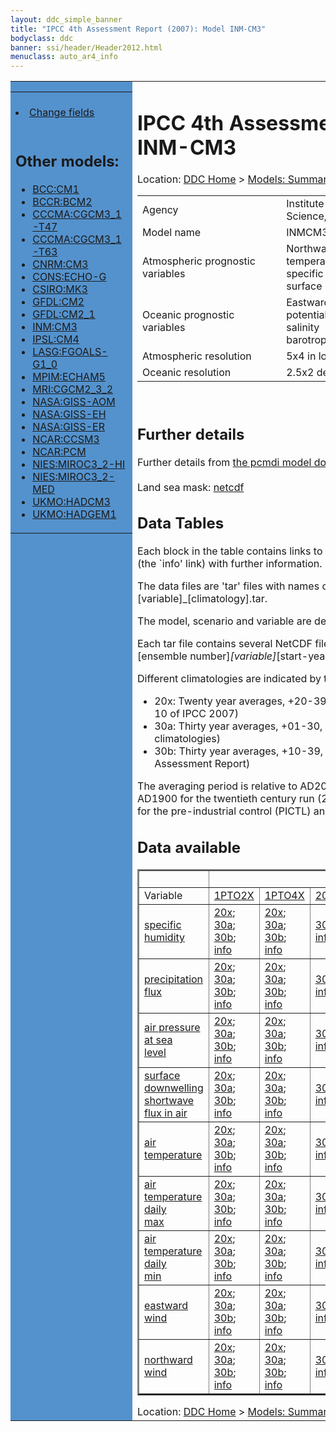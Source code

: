 ```yaml
---
layout: ddc_simple_banner
title: "IPCC 4th Assessment Report (2007): Model INM-CM3"
bodyclass: ddc
banner: ssi/header/Header2012.html
menuclass: auto_ar4_info
---
```



<table width="100%" border="0" cellspacing="0" cellpadding="0" style="border-collapse: collapse;">
<tr style="margin:0;padding:0;border:0;">
<td style="margin:0;padding:0;border:0;height:1pt;width:150pt;background:#5492CD;" valign="top" >

<div id="lh-col2" class="auto_ar4_info">
<table class="menumain" bgcolor="#5492CD" cellspacing="0" width="100%" border="0">
<tr><td>

<br/>
<li><a href="model-INM-CM3-change.html">Change fields</a></li><br/>

<h2> Other models:</h2>
<ul>
<li><a href="model-BCC-CM1.html">BCC:CM1</a></li>
<li><a href="model-BCCR-BCM2.html">BCCR:BCM2</a></li>
<li><a href="model-CCCMA-CGCM3_1-T47.html">CCCMA:CGCM3_1-T47</a></li>
<li><a href="model-CCCMA-CGCM3_1-T63.html">CCCMA:CGCM3_1-T63</a></li>
<li><a href="model-CNRM-CM3.html">CNRM:CM3</a></li>
<li><a href="model-CONS-ECHO-G.html">CONS:ECHO-G</a></li>
<li><a href="model-CSIRO-MK3.html">CSIRO:MK3</a></li>
<li><a href="model-GFDL-CM2.html">GFDL:CM2</a></li>
<li><a href="model-GFDL-CM2_1.html">GFDL:CM2_1</a></li>
<li><a href="model-INM-CM3.html">INM:CM3</a></li>
<li><a href="model-IPSL-CM4.html">IPSL:CM4</a></li>
<li><a href="model-LASG-FGOALS-G1_0.html">LASG:FGOALS-G1_0</a></li>
<li><a href="model-MPIM-ECHAM5.html">MPIM:ECHAM5</a></li>
<li><a href="model-MRI-CGCM2_3_2.html">MRI:CGCM2_3_2</a></li>
<li><a href="model-NASA-GISS-AOM.html">NASA:GISS-AOM</a></li>
<li><a href="model-NASA-GISS-EH.html">NASA:GISS-EH</a></li>
<li><a href="model-NASA-GISS-ER.html">NASA:GISS-ER</a></li>
<li><a href="model-NCAR-CCSM3.html">NCAR:CCSM3</a></li>
<li><a href="model-NCAR-PCM.html">NCAR:PCM</a></li>
<li><a href="model-NIES-MIROC3_2-HI.html">NIES:MIROC3_2-HI</a></li>
<li><a href="model-NIES-MIROC3_2-MED.html">NIES:MIROC3_2-MED</a></li>
<li><a href="model-UKMO-HADCM3.html">UKMO:HADCM3</a></li>
<li><a href="model-UKMO-HADGEM1.html">UKMO:HADGEM1</a></li>
</ul>

</td></tr> 
<!--#include virtual="/ssi12/logos/badc.html" -->
</table>
</div>
</td>
<td><h1>IPCC 4th Assessment Report (2007): Model INM-CM3</h1>

<!-- Breadcrumb1 -->
<div id="breadcrumb1" align="left">
Location: <a href="/index.html">DDC Home</a> > <a href="/sim/gcm_clim/">Models: Summary Data</a>
> <a href="/sim/gcm_clim/SRES_AR4/index.html">AR4 (2007): SRES scenarios</a>
</div>
<!-- End of Breadcrumb1 --><table class="meta-data-table">
<tr>
     <td class="meta-table-col1">Agency</td><td> Institute of Numerical Mathematics, Russian Academy of Science, Russia.</td>
</tr>
<tr>
     <td class="meta-table-col1">Model name</td><td> INMCM3.0</td>
</tr>
<tr>
     <td class="meta-table-col1">Atmospheric prognostic variables</td><td> Northward and eastward wind<br/>
 temperature<br/>
 specific humidity<br/>
 surface pressure.</td>
</tr>
<tr>
     <td class="meta-table-col1">Oceanic prognostic variables</td><td> Eastward and northward velocity<br/>
 potential temperature<br/>
 salinity<br/>
 barotropic stream function.</td>
</tr>
<tr>
     <td class="meta-table-col1">Atmospheric resolution</td><td> 5x4 in longitude and latitude, L21</td>
</tr>
<tr>
     <td class="meta-table-col1">Oceanic resolution</td><td> 2.5x2 degrees in longitude and latitude, L33</td>
</tr>
</table>
<br/>
<h2>Further details</h2>
    Further details from <a href="http://www-pcmdi.llnl.gov/ipcc/model_documentation/ipcc_model_documentation.php">
          the pcmdi model documentation page</a>
<br/>
<br/>Land sea mask: <a href="/cgi-bin/downl/ar4_nc/sftlf/INCM3_sftlf.nc">netcdf</a><br/>
<h2> Data Tables</h2>

Each block in the table contains links to one or more data files and
to one information page (the `info' link) with further information.
<p/>

The data files are 'tar' files with names of the form
[model]_[scenario]_[variable]_[climatology].tar.
<p/>

The model, scenario and variable are determined by the position in
the table.
<p/>

Each tar file contains several NetCDF files with names of the form:
[model]_[scenario]_[ensemble number]_[variable]_[start-year]-[end-year].nc.
<p/>

Different climatologies are indicated by the links within each table entry.
<ul>
<li>20x: Twenty year averages, +20-39, +46-65, +80-99, +180-199 (as used in Chapt. 10 of IPCC 2007)</li>
<li>30a: Thirty year averages, +01-30, +31-60, +61-90 (as used in the observational climatologies)</li>
<li>30b: Thirty year averages, +10-39, +40-69, +70-99 (for compatibility with the 3rd Assessment Report)</li>
</ul>
The averaging period is relative to AD2000 for SRES scenarios A1B, A2 and B1,
relative to AD1900 for the twentieth century run (20C3M) and relative to the
start of the experiment for the pre-industrial control (PICTL) and the
1PCTO2X and 1PCTO4X runs.
<p/>

<h2>Data available</h2>

<table class="data-table"  border="2">
<tr><td></td>
<td colspan="8" align="center">Scenario</td>
</tr>
<tr><td>Variable</td>
      <td><a href="scenario-1PTO2X.html">1PTO2X</a></td>
      <td><a href="scenario-1PTO4X.html">1PTO4X</a></td>
      <td><a href="scenario-20C3M.html">20C3M</a></td>
      <td><a href="scenario-COMMIT.html">COMMIT</a></td>
      <td><a href="scenario-PICTL.html">PICTL</a></td>
      <td><a href="scenario-SRA1B.html">SRA1B</a></td>
      <td><a href="scenario-SRA2.html">SRA2</a></td>
      <td><a href="scenario-SRB1.html">SRB1</a></td>
</tr>
<tr><td class="data-table-col1"><a href="var-specific_humidity.html">specific humidity</a></td>
      <td class="data-table-item">
      <a href="/cgi-bin/downl/ar4_nc/huss/INCM3_1PTO2X_huss_oc20x.tar">20x</a>;
      <a href="/cgi-bin/downl/ar4_nc/huss/INCM3_1PTO2X_huss_oc30a.tar">30a</a>;
      <a href="/cgi-bin/downl/ar4_nc/huss/INCM3_1PTO2X_huss_oc30b.tar">30b</a>;
      <a href="/ar4/info/INM-CM3_1PTO2X_huss.html">info</a></td>
      <td class="data-table-item">
      <a href="/cgi-bin/downl/ar4_nc/huss/INCM3_1PTO4X_huss_oc20x.tar">20x</a>;
      <a href="/cgi-bin/downl/ar4_nc/huss/INCM3_1PTO4X_huss_oc30a.tar">30a</a>;
      <a href="/cgi-bin/downl/ar4_nc/huss/INCM3_1PTO4X_huss_oc30b.tar">30b</a>;
      <a href="/ar4/info/INM-CM3_1PTO4X_huss.html">info</a></td>
      <td class="data-table-item">
      <a href="/cgi-bin/downl/ar4_nc/huss/INCM3_20C3M_huss_c30a.tar">30a</a>;
      <a href="/ar4/info/INM-CM3_20C3M_huss.html">info</a></td>
      <td class="data-table-item">
      <a href="/cgi-bin/downl/ar4_nc/huss/INCM3_COMMIT_huss_c20x.tar">20x</a>;
      <a href="/cgi-bin/downl/ar4_nc/huss/INCM3_COMMIT_huss_c30b.tar">30b</a>;
      <a href="/ar4/info/INM-CM3_COMMIT_huss.html">info</a></td>
      <td class="data-table-item">
      <a href="/cgi-bin/downl/ar4_nc/huss/INCM3_PICTL_huss_oc20x.tar">20x</a>;
      <a href="/cgi-bin/downl/ar4_nc/huss/INCM3_PICTL_huss_oc30a.tar">30a</a>;
      <a href="/cgi-bin/downl/ar4_nc/huss/INCM3_PICTL_huss_oc30b.tar">30b</a>;
      <a href="/ar4/info/INM-CM3_PICTL_huss.html">info</a></td>
      <td class="data-table-item">
      <a href="/cgi-bin/downl/ar4_nc/huss/INCM3_SRA1B_huss_c20x.tar">20x</a>;
      <a href="/cgi-bin/downl/ar4_nc/huss/INCM3_SRA1B_huss_c30b.tar">30b</a>;
      <a href="/ar4/info/INM-CM3_SRA1B_huss.html">info</a></td>
      <td class="data-table-item">
      <a href="/cgi-bin/downl/ar4_nc/huss/INCM3_SRA2_huss_c20x.tar">20x</a>;
      <a href="/cgi-bin/downl/ar4_nc/huss/INCM3_SRA2_huss_c30b.tar">30b</a>;
      <a href="/ar4/info/INM-CM3_SRA2_huss.html">info</a></td>
      <td class="data-table-item">
      <a href="/cgi-bin/downl/ar4_nc/huss/INCM3_SRB1_huss_c20x.tar">20x</a>;
      <a href="/cgi-bin/downl/ar4_nc/huss/INCM3_SRB1_huss_c30b.tar">30b</a>;
      <a href="/ar4/info/INM-CM3_SRB1_huss.html">info</a></td>
</tr>
<tr><td class="data-table-col1"><a href="var-precipitation_flux.html">precipitation flux</a></td>
      <td class="data-table-item">
      <a href="/cgi-bin/downl/ar4_nc/pr/INCM3_1PTO2X_pr_oc20x.tar">20x</a>;
      <a href="/cgi-bin/downl/ar4_nc/pr/INCM3_1PTO2X_pr_oc30a.tar">30a</a>;
      <a href="/cgi-bin/downl/ar4_nc/pr/INCM3_1PTO2X_pr_oc30b.tar">30b</a>;
      <a href="/ar4/info/INM-CM3_1PTO2X_pr.html">info</a></td>
      <td class="data-table-item">
      <a href="/cgi-bin/downl/ar4_nc/pr/INCM3_1PTO4X_pr_oc20x.tar">20x</a>;
      <a href="/cgi-bin/downl/ar4_nc/pr/INCM3_1PTO4X_pr_oc30a.tar">30a</a>;
      <a href="/cgi-bin/downl/ar4_nc/pr/INCM3_1PTO4X_pr_oc30b.tar">30b</a>;
      <a href="/ar4/info/INM-CM3_1PTO4X_pr.html">info</a></td>
      <td class="data-table-item">
      <a href="/cgi-bin/downl/ar4_nc/pr/INCM3_20C3M_pr_c30a.tar">30a</a>;
      <a href="/ar4/info/INM-CM3_20C3M_pr.html">info</a></td>
      <td class="data-table-item">
      <a href="/cgi-bin/downl/ar4_nc/pr/INCM3_COMMIT_pr_c20x.tar">20x</a>;
      <a href="/cgi-bin/downl/ar4_nc/pr/INCM3_COMMIT_pr_c30b.tar">30b</a>;
      <a href="/ar4/info/INM-CM3_COMMIT_pr.html">info</a></td>
      <td class="data-table-item">
      <a href="/cgi-bin/downl/ar4_nc/pr/INCM3_PICTL_pr_oc20x.tar">20x</a>;
      <a href="/cgi-bin/downl/ar4_nc/pr/INCM3_PICTL_pr_oc30a.tar">30a</a>;
      <a href="/cgi-bin/downl/ar4_nc/pr/INCM3_PICTL_pr_oc30b.tar">30b</a>;
      <a href="/ar4/info/INM-CM3_PICTL_pr.html">info</a></td>
      <td class="data-table-item">
      <a href="/cgi-bin/downl/ar4_nc/pr/INCM3_SRA1B_pr_c20x.tar">20x</a>;
      <a href="/cgi-bin/downl/ar4_nc/pr/INCM3_SRA1B_pr_c30b.tar">30b</a>;
      <a href="/ar4/info/INM-CM3_SRA1B_pr.html">info</a></td>
      <td class="data-table-item">
      <a href="/cgi-bin/downl/ar4_nc/pr/INCM3_SRA2_pr_c20x.tar">20x</a>;
      <a href="/cgi-bin/downl/ar4_nc/pr/INCM3_SRA2_pr_c30b.tar">30b</a>;
      <a href="/ar4/info/INM-CM3_SRA2_pr.html">info</a></td>
      <td class="data-table-item">
      <a href="/cgi-bin/downl/ar4_nc/pr/INCM3_SRB1_pr_c20x.tar">20x</a>;
      <a href="/cgi-bin/downl/ar4_nc/pr/INCM3_SRB1_pr_c30b.tar">30b</a>;
      <a href="/ar4/info/INM-CM3_SRB1_pr.html">info</a></td>
</tr>
<tr><td class="data-table-col1"><a href="var-air_pressure_at_sea_level.html">air pressure at sea<br/> level</a></td>
      <td class="data-table-item">
      <a href="/cgi-bin/downl/ar4_nc/psl/INCM3_1PTO2X_psl_oc20x.tar">20x</a>;
      <a href="/cgi-bin/downl/ar4_nc/psl/INCM3_1PTO2X_psl_oc30a.tar">30a</a>;
      <a href="/cgi-bin/downl/ar4_nc/psl/INCM3_1PTO2X_psl_oc30b.tar">30b</a>;
      <a href="/ar4/info/INM-CM3_1PTO2X_psl.html">info</a></td>
      <td class="data-table-item">
      <a href="/cgi-bin/downl/ar4_nc/psl/INCM3_1PTO4X_psl_oc20x.tar">20x</a>;
      <a href="/cgi-bin/downl/ar4_nc/psl/INCM3_1PTO4X_psl_oc30a.tar">30a</a>;
      <a href="/cgi-bin/downl/ar4_nc/psl/INCM3_1PTO4X_psl_oc30b.tar">30b</a>;
      <a href="/ar4/info/INM-CM3_1PTO4X_psl.html">info</a></td>
      <td class="data-table-item">
      <a href="/cgi-bin/downl/ar4_nc/psl/INCM3_20C3M_psl_c30a.tar">30a</a>;
      <a href="/ar4/info/INM-CM3_20C3M_psl.html">info</a></td>
      <td class="data-table-item">
      <a href="/cgi-bin/downl/ar4_nc/psl/INCM3_COMMIT_psl_c20x.tar">20x</a>;
      <a href="/cgi-bin/downl/ar4_nc/psl/INCM3_COMMIT_psl_c30b.tar">30b</a>;
      <a href="/ar4/info/INM-CM3_COMMIT_psl.html">info</a></td>
      <td class="data-table-item">
      <a href="/cgi-bin/downl/ar4_nc/psl/INCM3_PICTL_psl_oc20x.tar">20x</a>;
      <a href="/cgi-bin/downl/ar4_nc/psl/INCM3_PICTL_psl_oc30a.tar">30a</a>;
      <a href="/cgi-bin/downl/ar4_nc/psl/INCM3_PICTL_psl_oc30b.tar">30b</a>;
      <a href="/ar4/info/INM-CM3_PICTL_psl.html">info</a></td>
      <td class="data-table-item">
      <a href="/cgi-bin/downl/ar4_nc/psl/INCM3_SRA1B_psl_c20x.tar">20x</a>;
      <a href="/cgi-bin/downl/ar4_nc/psl/INCM3_SRA1B_psl_c30b.tar">30b</a>;
      <a href="/ar4/info/INM-CM3_SRA1B_psl.html">info</a></td>
      <td class="data-table-item">
      <a href="/cgi-bin/downl/ar4_nc/psl/INCM3_SRA2_psl_c20x.tar">20x</a>;
      <a href="/cgi-bin/downl/ar4_nc/psl/INCM3_SRA2_psl_c30b.tar">30b</a>;
      <a href="/ar4/info/INM-CM3_SRA2_psl.html">info</a></td>
      <td class="data-table-item">
      <a href="/cgi-bin/downl/ar4_nc/psl/INCM3_SRB1_psl_c20x.tar">20x</a>;
      <a href="/cgi-bin/downl/ar4_nc/psl/INCM3_SRB1_psl_c30b.tar">30b</a>;
      <a href="/ar4/info/INM-CM3_SRB1_psl.html">info</a></td>
</tr>
<tr><td class="data-table-col1"><a href="var-surface_downwelling_shortwave_flux_in_air.html">surface downwelling<br/> shortwave flux in air</a></td>
      <td class="data-table-item">
      <a href="/cgi-bin/downl/ar4_nc/rsds/INCM3_1PTO2X_rsds_oc20x.tar">20x</a>;
      <a href="/cgi-bin/downl/ar4_nc/rsds/INCM3_1PTO2X_rsds_oc30a.tar">30a</a>;
      <a href="/cgi-bin/downl/ar4_nc/rsds/INCM3_1PTO2X_rsds_oc30b.tar">30b</a>;
      <a href="/ar4/info/INM-CM3_1PTO2X_rsds.html">info</a></td>
      <td class="data-table-item">
      <a href="/cgi-bin/downl/ar4_nc/rsds/INCM3_1PTO4X_rsds_oc20x.tar">20x</a>;
      <a href="/cgi-bin/downl/ar4_nc/rsds/INCM3_1PTO4X_rsds_oc30a.tar">30a</a>;
      <a href="/cgi-bin/downl/ar4_nc/rsds/INCM3_1PTO4X_rsds_oc30b.tar">30b</a>;
      <a href="/ar4/info/INM-CM3_1PTO4X_rsds.html">info</a></td>
      <td class="data-table-item">
      <a href="/cgi-bin/downl/ar4_nc/rsds/INCM3_20C3M_rsds_c30a.tar">30a</a>;
      <a href="/ar4/info/INM-CM3_20C3M_rsds.html">info</a></td>
      <td class="data-table-item">
      <a href="/cgi-bin/downl/ar4_nc/rsds/INCM3_COMMIT_rsds_c20x.tar">20x</a>;
      <a href="/cgi-bin/downl/ar4_nc/rsds/INCM3_COMMIT_rsds_c30b.tar">30b</a>;
      <a href="/ar4/info/INM-CM3_COMMIT_rsds.html">info</a></td>
      <td class="data-table-item">
      <a href="/cgi-bin/downl/ar4_nc/rsds/INCM3_PICTL_rsds_oc20x.tar">20x</a>;
      <a href="/cgi-bin/downl/ar4_nc/rsds/INCM3_PICTL_rsds_oc30a.tar">30a</a>;
      <a href="/cgi-bin/downl/ar4_nc/rsds/INCM3_PICTL_rsds_oc30b.tar">30b</a>;
      <a href="/ar4/info/INM-CM3_PICTL_rsds.html">info</a></td>
      <td class="data-table-item">
      <a href="/cgi-bin/downl/ar4_nc/rsds/INCM3_SRA1B_rsds_c20x.tar">20x</a>;
      <a href="/cgi-bin/downl/ar4_nc/rsds/INCM3_SRA1B_rsds_c30b.tar">30b</a>;
      <a href="/ar4/info/INM-CM3_SRA1B_rsds.html">info</a></td>
      <td class="data-table-item">
      <a href="/cgi-bin/downl/ar4_nc/rsds/INCM3_SRA2_rsds_c20x.tar">20x</a>;
      <a href="/cgi-bin/downl/ar4_nc/rsds/INCM3_SRA2_rsds_c30b.tar">30b</a>;
      <a href="/ar4/info/INM-CM3_SRA2_rsds.html">info</a></td>
      <td class="data-table-item">
      <a href="/cgi-bin/downl/ar4_nc/rsds/INCM3_SRB1_rsds_c20x.tar">20x</a>;
      <a href="/cgi-bin/downl/ar4_nc/rsds/INCM3_SRB1_rsds_c30b.tar">30b</a>;
      <a href="/ar4/info/INM-CM3_SRB1_rsds.html">info</a></td>
</tr>
<tr><td class="data-table-col1"><a href="var-air_temperature.html">air temperature</a></td>
      <td class="data-table-item">
      <a href="/cgi-bin/downl/ar4_nc/tas/INCM3_1PTO2X_tas_oc20x.tar">20x</a>;
      <a href="/cgi-bin/downl/ar4_nc/tas/INCM3_1PTO2X_tas_oc30a.tar">30a</a>;
      <a href="/cgi-bin/downl/ar4_nc/tas/INCM3_1PTO2X_tas_oc30b.tar">30b</a>;
      <a href="/ar4/info/INM-CM3_1PTO2X_tas.html">info</a></td>
      <td class="data-table-item">
      <a href="/cgi-bin/downl/ar4_nc/tas/INCM3_1PTO4X_tas_oc20x.tar">20x</a>;
      <a href="/cgi-bin/downl/ar4_nc/tas/INCM3_1PTO4X_tas_oc30a.tar">30a</a>;
      <a href="/cgi-bin/downl/ar4_nc/tas/INCM3_1PTO4X_tas_oc30b.tar">30b</a>;
      <a href="/ar4/info/INM-CM3_1PTO4X_tas.html">info</a></td>
      <td class="data-table-item">
      <a href="/cgi-bin/downl/ar4_nc/tas/INCM3_20C3M_tas_c30a.tar">30a</a>;
      <a href="/ar4/info/INM-CM3_20C3M_tas.html">info</a></td>
      <td class="data-table-item">
      <a href="/cgi-bin/downl/ar4_nc/tas/INCM3_COMMIT_tas_c20x.tar">20x</a>;
      <a href="/cgi-bin/downl/ar4_nc/tas/INCM3_COMMIT_tas_c30b.tar">30b</a>;
      <a href="/ar4/info/INM-CM3_COMMIT_tas.html">info</a></td>
      <td class="data-table-item">
      <a href="/cgi-bin/downl/ar4_nc/tas/INCM3_PICTL_tas_oc20x.tar">20x</a>;
      <a href="/cgi-bin/downl/ar4_nc/tas/INCM3_PICTL_tas_oc30a.tar">30a</a>;
      <a href="/cgi-bin/downl/ar4_nc/tas/INCM3_PICTL_tas_oc30b.tar">30b</a>;
      <a href="/ar4/info/INM-CM3_PICTL_tas.html">info</a></td>
      <td class="data-table-item">
      <a href="/cgi-bin/downl/ar4_nc/tas/INCM3_SRA1B_tas_c20x.tar">20x</a>;
      <a href="/cgi-bin/downl/ar4_nc/tas/INCM3_SRA1B_tas_c30b.tar">30b</a>;
      <a href="/ar4/info/INM-CM3_SRA1B_tas.html">info</a></td>
      <td class="data-table-item">
      <a href="/cgi-bin/downl/ar4_nc/tas/INCM3_SRA2_tas_c20x.tar">20x</a>;
      <a href="/cgi-bin/downl/ar4_nc/tas/INCM3_SRA2_tas_c30b.tar">30b</a>;
      <a href="/ar4/info/INM-CM3_SRA2_tas.html">info</a></td>
      <td class="data-table-item">
      <a href="/cgi-bin/downl/ar4_nc/tas/INCM3_SRB1_tas_c20x.tar">20x</a>;
      <a href="/cgi-bin/downl/ar4_nc/tas/INCM3_SRB1_tas_c30b.tar">30b</a>;
      <a href="/ar4/info/INM-CM3_SRB1_tas.html">info</a></td>
</tr>
<tr><td class="data-table-col1"><a href="var-air_temperature_daily_max.html">air temperature daily<br/> max</a></td>
      <td class="data-table-item">
      <a href="/cgi-bin/downl/ar4_nc/tasmax/INCM3_1PTO2X_tasmax_oc20x.tar">20x</a>;
      <a href="/cgi-bin/downl/ar4_nc/tasmax/INCM3_1PTO2X_tasmax_oc30a.tar">30a</a>;
      <a href="/cgi-bin/downl/ar4_nc/tasmax/INCM3_1PTO2X_tasmax_oc30b.tar">30b</a>;
      <a href="/ar4/info/INM-CM3_1PTO2X_tasmax.html">info</a></td>
      <td class="data-table-item">
      <a href="/cgi-bin/downl/ar4_nc/tasmax/INCM3_1PTO4X_tasmax_oc20x.tar">20x</a>;
      <a href="/cgi-bin/downl/ar4_nc/tasmax/INCM3_1PTO4X_tasmax_oc30a.tar">30a</a>;
      <a href="/cgi-bin/downl/ar4_nc/tasmax/INCM3_1PTO4X_tasmax_oc30b.tar">30b</a>;
      <a href="/ar4/info/INM-CM3_1PTO4X_tasmax.html">info</a></td>
      <td class="data-table-item">
      <a href="/cgi-bin/downl/ar4_nc/tasmax/INCM3_20C3M_tasmax_c30a.tar">30a</a>;
      <a href="/ar4/info/INM-CM3_20C3M_tasmax.html">info</a></td>
      <td class="data-table-item">
      <a href="/cgi-bin/downl/ar4_nc/tasmax/INCM3_COMMIT_tasmax_c20x.tar">20x</a>;
      <a href="/cgi-bin/downl/ar4_nc/tasmax/INCM3_COMMIT_tasmax_c30b.tar">30b</a>;
      <a href="/ar4/info/INM-CM3_COMMIT_tasmax.html">info</a></td>
      <td class="data-table-item">
      <a href="/cgi-bin/downl/ar4_nc/tasmax/INCM3_PICTL_tasmax_oc20x.tar">20x</a>;
      <a href="/cgi-bin/downl/ar4_nc/tasmax/INCM3_PICTL_tasmax_oc30a.tar">30a</a>;
      <a href="/cgi-bin/downl/ar4_nc/tasmax/INCM3_PICTL_tasmax_oc30b.tar">30b</a>;
      <a href="/ar4/info/INM-CM3_PICTL_tasmax.html">info</a></td>
      <td class="data-table-item">
      <a href="/cgi-bin/downl/ar4_nc/tasmax/INCM3_SRA1B_tasmax_c20x.tar">20x</a>;
      <a href="/cgi-bin/downl/ar4_nc/tasmax/INCM3_SRA1B_tasmax_c30b.tar">30b</a>;
      <a href="/ar4/info/INM-CM3_SRA1B_tasmax.html">info</a></td>
      <td class="data-table-item">
      <a href="/cgi-bin/downl/ar4_nc/tasmax/INCM3_SRA2_tasmax_c20x.tar">20x</a>;
      <a href="/cgi-bin/downl/ar4_nc/tasmax/INCM3_SRA2_tasmax_c30b.tar">30b</a>;
      <a href="/ar4/info/INM-CM3_SRA2_tasmax.html">info</a></td>
      <td class="data-table-item">
      <a href="/cgi-bin/downl/ar4_nc/tasmax/INCM3_SRB1_tasmax_c20x.tar">20x</a>;
      <a href="/cgi-bin/downl/ar4_nc/tasmax/INCM3_SRB1_tasmax_c30b.tar">30b</a>;
      <a href="/ar4/info/INM-CM3_SRB1_tasmax.html">info</a></td>
</tr>
<tr><td class="data-table-col1"><a href="var-air_temperature_daily_min.html">air temperature daily<br/> min</a></td>
      <td class="data-table-item">
      <a href="/cgi-bin/downl/ar4_nc/tasmin/INCM3_1PTO2X_tasmin_oc20x.tar">20x</a>;
      <a href="/cgi-bin/downl/ar4_nc/tasmin/INCM3_1PTO2X_tasmin_oc30a.tar">30a</a>;
      <a href="/cgi-bin/downl/ar4_nc/tasmin/INCM3_1PTO2X_tasmin_oc30b.tar">30b</a>;
      <a href="/ar4/info/INM-CM3_1PTO2X_tasmin.html">info</a></td>
      <td class="data-table-item">
      <a href="/cgi-bin/downl/ar4_nc/tasmin/INCM3_1PTO4X_tasmin_oc20x.tar">20x</a>;
      <a href="/cgi-bin/downl/ar4_nc/tasmin/INCM3_1PTO4X_tasmin_oc30a.tar">30a</a>;
      <a href="/cgi-bin/downl/ar4_nc/tasmin/INCM3_1PTO4X_tasmin_oc30b.tar">30b</a>;
      <a href="/ar4/info/INM-CM3_1PTO4X_tasmin.html">info</a></td>
      <td class="data-table-item">
      <a href="/cgi-bin/downl/ar4_nc/tasmin/INCM3_20C3M_tasmin_c30a.tar">30a</a>;
      <a href="/ar4/info/INM-CM3_20C3M_tasmin.html">info</a></td>
      <td class="data-table-item">
      <a href="/cgi-bin/downl/ar4_nc/tasmin/INCM3_COMMIT_tasmin_c20x.tar">20x</a>;
      <a href="/cgi-bin/downl/ar4_nc/tasmin/INCM3_COMMIT_tasmin_c30b.tar">30b</a>;
      <a href="/ar4/info/INM-CM3_COMMIT_tasmin.html">info</a></td>
      <td class="data-table-item">
      <a href="/cgi-bin/downl/ar4_nc/tasmin/INCM3_PICTL_tasmin_oc20x.tar">20x</a>;
      <a href="/cgi-bin/downl/ar4_nc/tasmin/INCM3_PICTL_tasmin_oc30a.tar">30a</a>;
      <a href="/cgi-bin/downl/ar4_nc/tasmin/INCM3_PICTL_tasmin_oc30b.tar">30b</a>;
      <a href="/ar4/info/INM-CM3_PICTL_tasmin.html">info</a></td>
      <td class="data-table-item">
      <a href="/cgi-bin/downl/ar4_nc/tasmin/INCM3_SRA1B_tasmin_c20x.tar">20x</a>;
      <a href="/cgi-bin/downl/ar4_nc/tasmin/INCM3_SRA1B_tasmin_c30b.tar">30b</a>;
      <a href="/ar4/info/INM-CM3_SRA1B_tasmin.html">info</a></td>
      <td class="data-table-item">
      <a href="/cgi-bin/downl/ar4_nc/tasmin/INCM3_SRA2_tasmin_c20x.tar">20x</a>;
      <a href="/cgi-bin/downl/ar4_nc/tasmin/INCM3_SRA2_tasmin_c30b.tar">30b</a>;
      <a href="/ar4/info/INM-CM3_SRA2_tasmin.html">info</a></td>
      <td class="data-table-item">
      <a href="/cgi-bin/downl/ar4_nc/tasmin/INCM3_SRB1_tasmin_c20x.tar">20x</a>;
      <a href="/cgi-bin/downl/ar4_nc/tasmin/INCM3_SRB1_tasmin_c30b.tar">30b</a>;
      <a href="/ar4/info/INM-CM3_SRB1_tasmin.html">info</a></td>
</tr>
<tr><td class="data-table-col1"><a href="var-eastward_wind.html">eastward wind</a></td>
      <td class="data-table-item">
      <a href="/cgi-bin/downl/ar4_nc/uas/INCM3_1PTO2X_uas_oc20x.tar">20x</a>;
      <a href="/cgi-bin/downl/ar4_nc/uas/INCM3_1PTO2X_uas_oc30a.tar">30a</a>;
      <a href="/cgi-bin/downl/ar4_nc/uas/INCM3_1PTO2X_uas_oc30b.tar">30b</a>;
      <a href="/ar4/info/INM-CM3_1PTO2X_uas.html">info</a></td>
      <td class="data-table-item">
      <a href="/cgi-bin/downl/ar4_nc/uas/INCM3_1PTO4X_uas_oc20x.tar">20x</a>;
      <a href="/cgi-bin/downl/ar4_nc/uas/INCM3_1PTO4X_uas_oc30a.tar">30a</a>;
      <a href="/cgi-bin/downl/ar4_nc/uas/INCM3_1PTO4X_uas_oc30b.tar">30b</a>;
      <a href="/ar4/info/INM-CM3_1PTO4X_uas.html">info</a></td>
      <td class="data-table-item">
      <a href="/cgi-bin/downl/ar4_nc/uas/INCM3_20C3M_uas_c30a.tar">30a</a>;
      <a href="/ar4/info/INM-CM3_20C3M_uas.html">info</a></td>
      <td class="data-table-item">
      <a href="/cgi-bin/downl/ar4_nc/uas/INCM3_COMMIT_uas_c20x.tar">20x</a>;
      <a href="/cgi-bin/downl/ar4_nc/uas/INCM3_COMMIT_uas_c30b.tar">30b</a>;
      <a href="/ar4/info/INM-CM3_COMMIT_uas.html">info</a></td>
      <td class="data-table-item">
      <a href="/cgi-bin/downl/ar4_nc/uas/INCM3_PICTL_uas_oc20x.tar">20x</a>;
      <a href="/cgi-bin/downl/ar4_nc/uas/INCM3_PICTL_uas_oc30a.tar">30a</a>;
      <a href="/cgi-bin/downl/ar4_nc/uas/INCM3_PICTL_uas_oc30b.tar">30b</a>;
      <a href="/ar4/info/INM-CM3_PICTL_uas.html">info</a></td>
      <td class="data-table-item">
      <a href="/cgi-bin/downl/ar4_nc/uas/INCM3_SRA1B_uas_c20x.tar">20x</a>;
      <a href="/cgi-bin/downl/ar4_nc/uas/INCM3_SRA1B_uas_c30b.tar">30b</a>;
      <a href="/ar4/info/INM-CM3_SRA1B_uas.html">info</a></td>
      <td class="data-table-item">
      <a href="/cgi-bin/downl/ar4_nc/uas/INCM3_SRA2_uas_c20x.tar">20x</a>;
      <a href="/cgi-bin/downl/ar4_nc/uas/INCM3_SRA2_uas_c30b.tar">30b</a>;
      <a href="/ar4/info/INM-CM3_SRA2_uas.html">info</a></td>
      <td class="data-table-item">
      <a href="/cgi-bin/downl/ar4_nc/uas/INCM3_SRB1_uas_c20x.tar">20x</a>;
      <a href="/cgi-bin/downl/ar4_nc/uas/INCM3_SRB1_uas_c30b.tar">30b</a>;
      <a href="/ar4/info/INM-CM3_SRB1_uas.html">info</a></td>
</tr>
<tr><td class="data-table-col1"><a href="var-northward_wind.html">northward wind</a></td>
      <td class="data-table-item">
      <a href="/cgi-bin/downl/ar4_nc/vas/INCM3_1PTO2X_vas_oc20x.tar">20x</a>;
      <a href="/cgi-bin/downl/ar4_nc/vas/INCM3_1PTO2X_vas_oc30a.tar">30a</a>;
      <a href="/cgi-bin/downl/ar4_nc/vas/INCM3_1PTO2X_vas_oc30b.tar">30b</a>;
      <a href="/ar4/info/INM-CM3_1PTO2X_vas.html">info</a></td>
      <td class="data-table-item">
      <a href="/cgi-bin/downl/ar4_nc/vas/INCM3_1PTO4X_vas_oc20x.tar">20x</a>;
      <a href="/cgi-bin/downl/ar4_nc/vas/INCM3_1PTO4X_vas_oc30a.tar">30a</a>;
      <a href="/cgi-bin/downl/ar4_nc/vas/INCM3_1PTO4X_vas_oc30b.tar">30b</a>;
      <a href="/ar4/info/INM-CM3_1PTO4X_vas.html">info</a></td>
      <td class="data-table-item">
      <a href="/cgi-bin/downl/ar4_nc/vas/INCM3_20C3M_vas_c30a.tar">30a</a>;
      <a href="/ar4/info/INM-CM3_20C3M_vas.html">info</a></td>
      <td class="data-table-item">
      <a href="/cgi-bin/downl/ar4_nc/vas/INCM3_COMMIT_vas_c20x.tar">20x</a>;
      <a href="/cgi-bin/downl/ar4_nc/vas/INCM3_COMMIT_vas_c30b.tar">30b</a>;
      <a href="/ar4/info/INM-CM3_COMMIT_vas.html">info</a></td>
      <td class="data-table-item">
      <a href="/cgi-bin/downl/ar4_nc/vas/INCM3_PICTL_vas_oc20x.tar">20x</a>;
      <a href="/cgi-bin/downl/ar4_nc/vas/INCM3_PICTL_vas_oc30a.tar">30a</a>;
      <a href="/cgi-bin/downl/ar4_nc/vas/INCM3_PICTL_vas_oc30b.tar">30b</a>;
      <a href="/ar4/info/INM-CM3_PICTL_vas.html">info</a></td>
      <td class="data-table-item">
      <a href="/cgi-bin/downl/ar4_nc/vas/INCM3_SRA1B_vas_c20x.tar">20x</a>;
      <a href="/cgi-bin/downl/ar4_nc/vas/INCM3_SRA1B_vas_c30b.tar">30b</a>;
      <a href="/ar4/info/INM-CM3_SRA1B_vas.html">info</a></td>
      <td class="data-table-item">
      <a href="/cgi-bin/downl/ar4_nc/vas/INCM3_SRA2_vas_c20x.tar">20x</a>;
      <a href="/cgi-bin/downl/ar4_nc/vas/INCM3_SRA2_vas_c30b.tar">30b</a>;
      <a href="/ar4/info/INM-CM3_SRA2_vas.html">info</a></td>
      <td class="data-table-item">
      <a href="/cgi-bin/downl/ar4_nc/vas/INCM3_SRB1_vas_c20x.tar">20x</a>;
      <a href="/cgi-bin/downl/ar4_nc/vas/INCM3_SRB1_vas_c30b.tar">30b</a>;
      <a href="/ar4/info/INM-CM3_SRB1_vas.html">info</a></td>
</tr>
</table>
</div>
<!-- Breadcrumb2 -->
<div id="breadcrumb2" align="left">
Location: <a href="/index.html">DDC Home</a> > <a href="/sim/gcm_clim/">Models: Summary Data</a>
> <a href="/sim/gcm_clim/SRES_AR4/index.html">AR4 (2007): SRES scenarios</a>
</div>
<!-- End of Breadcrumb2 --></td></tr></table>
